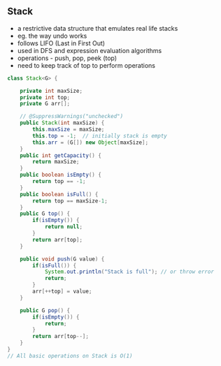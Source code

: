 ## Stack

* a restrictive data structure that emulates real life stacks
* eg. the way undo works
* follows LIFO (Last in First Out)
* used in DFS and expression evaluation algorithms
* operations - push, pop, peek (top)
* need to keep track of top to perform operations

```java
class Stack<G> {

    private int maxSize;
    private int top;
    private G arr[];

    // @SuppressWarnings("unchecked")
    public Stack(int maxSize) {
        this.maxSize = maxSize;
        this.top = -1;  // initially stack is empty
        this.arr = (G[]) new Object[maxSize];
    }
    public int getCapacity() {
        return maxSize;
    }
    public boolean isEmpty() {
        return top == -1;
    }
    public boolean isFull() {
        return top == maxSize-1;
    }
    public G top() {
        if(isEmpty()) {
            return null;
        }
        return arr[top];
    }

    public void push(G value) {
        if(isFull()) {
            System.out.println("Stack is full"); // or throw error
            return;
        }
        arr[++top] = value;
    }

    public G pop() {
        if(isEmpty()) {
            return;
        }
        return arr[top--];
    }
}
// All basic operations on Stack is O(1)
```

